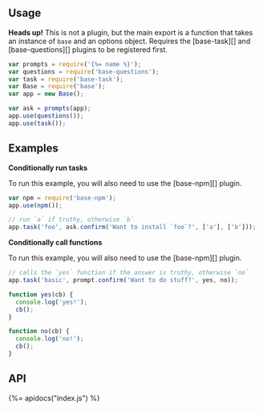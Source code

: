 ## Usage

**Heads up!** This is not a plugin, but the main export is a function that takes an instance of `base` and an options object. Requires the [base-task][] and [base-questions][] plugins to be registered first.

```js
var prompts = require('{%= name %}');
var questions = require('base-questions');
var task = require('base-task');
var Base = require('base');
var app = new Base();

var ask = prompts(app);
app.use(questions());
app.use(task());
```

## Examples

**Conditionally run tasks**

To run this example, you will also need to use the [base-npm][] plugin.

```js
var npm = require('base-npm');
app.use(npm());

// run `a` if truthy, otherwise `b`
app.task('foo', ask.confirm('Want to install `foo`?', ['a'], ['b']));
```

**Conditionally call functions**

To run this example, you will also need to use the [base-npm][] plugin.

```js
// calls the `yes` function if the answer is truthy, otherwise `no`
app.task('basic', prompt.confirm('Want to do stuff?', yes, no));

function yes(cb) {
  console.log('yes!');
  cb();
}

function no(cb) {
  console.log('no!');
  cb();
}
```

## API
{%= apidocs("index.js") %}
